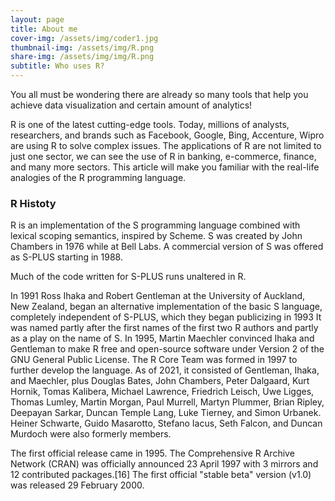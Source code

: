 ```yaml
---
layout: page
title: About me
cover-img: /assets/img/coder1.jpg
thumbnail-img: /assets/img/R.png
share-img: /assets/img/img/R.png
subtitle: Who uses R?
---
```


You all must be wondering there are already so many tools that help you achieve data visualization and certain amount of analytics!

R is one of the latest cutting-edge tools. Today, millions of analysts, researchers, and brands such as Facebook, Google, Bing, Accenture, Wipro are using R to solve complex issues. The applications of R are not limited to just one sector, we can see the use of R in banking, e-commerce, finance, and many more sectors. This article will make you familiar with the real-life analogies of the R programming language.

### R Histoty 

R is an implementation of the S programming language combined with lexical scoping semantics, inspired by Scheme. S was created by John Chambers in 1976 while at Bell Labs. A commercial version of S was offered as S-PLUS starting in 1988.

Much of the code written for S-PLUS runs unaltered in R.

In 1991 Ross Ihaka and Robert Gentleman at the University of Auckland, New Zealand, began an alternative implementation of the basic S language, completely independent of S-PLUS, which they began publicizing in 1993 It was named partly after the first names of the first two R authors and partly as a play on the name of S. In 1995, Martin Maechler convinced Ihaka and Gentleman to make R free and open-source software under Version 2 of the GNU General Public License. The R Core Team was formed in 1997 to further develop the language. As of 2021, it consisted of Gentleman, Ihaka, and Maechler, plus Douglas Bates, John Chambers, Peter Dalgaard, Kurt Hornik, Tomas Kalibera, Michael Lawrence, Friedrich Leisch, Uwe Ligges, Thomas Lumley, Martin Morgan, Paul Murrell, Martyn Plummer, Brian Ripley, Deepayan Sarkar, Duncan Temple Lang, Luke Tierney, and Simon Urbanek. Heiner Schwarte, Guido Masarotto, Stefano Iacus, Seth Falcon, and Duncan Murdoch were also formerly members.

The first official release came in 1995. The Comprehensive R Archive Network (CRAN) was officially announced 23 April 1997 with 3 mirrors and 12 contributed packages.[16] The first official "stable beta" version (v1.0) was released 29 February 2000.
